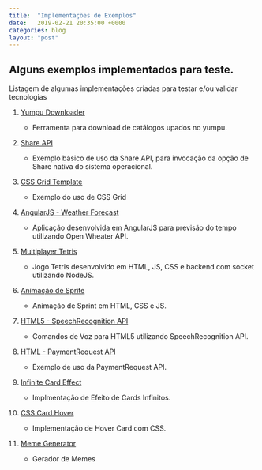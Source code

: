 ```yaml
---
title:  "Implementações de Exemplos"
date:   2019-02-21 20:35:00 +0000
categories: blog
layout: "post"
---
```


## Alguns exemplos implementados para teste.

Listagem de algumas implementações criadas para testar e/ou validar tecnologias

1. [Yumpu Downloader](http://www.maikemota.com.br/yumpu-downloader/)
    - Ferramenta para download de catálogos upados no yumpu.
  
2. [Share API](http://www.maikemota.com.br/share-api-example/)
    - Exemplo básico de uso da Share API, para invocação da opção de Share nativa do sistema operacional.
    
3. [CSS Grid Template](http://www.maikemota.com.br/grid-template-areas-example/)
    - Exemplo do uso de CSS Grid
 4. [AngularJS - Weather Forecast](https://www.maikemota.com.br/weather-forecast/)
    - Aplicação desenvolvida em AngularJS para previsão do tempo utilizando Open Wheater API.
    
5. [Multiplayer Tetris](https://www.maikemota.com.br/TetrisMultiplayerGame/)
    - Jogo Tetris desenvolvido em HTML, JS, CSS e backend com socket utilizando NodeJS.
    
6. [Animação de Sprite](https://www.maikemota.com.br/html5-sprite-sheet-animation/)
    - Animação de Sprint em HTML, CSS e JS.
    
7. [HTML5 - SpeechRecognition API ](http://www.maikemota.com.br/comando-voz/)
    - Comandos de Voz para HTML5 utilizando SpeechRecognition API.
    
8. [HTML - PaymentRequest API](https://www.maikemota.com.br/Html5-PaymentRequest/)
    - Exemplo de uso da PaymentRequest API.
    
9. [Infinite Card Effect](https://www.maikemota.com.br/infinite-card-effect/)
    - Implmentação de Efeito de Cards Infinitos.
    
10. [CSS Card Hover](https://www.maikemota.com.br/infinite-card-effect/)
    - Implementação de Hover Card com CSS.
    
11. [Meme Generator](https://www.maikemota.com.br/MemeGenerator/)
    - Gerador de Memes
